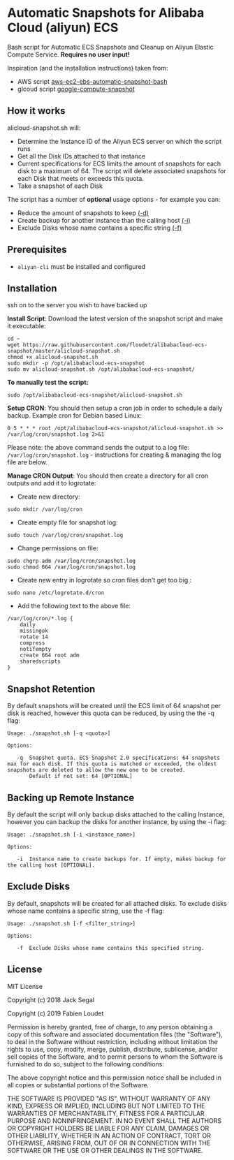 # Automatic Snapshots for Alibaba Cloud (aliyun) ECS

Bash script for Automatic ECS Snapshots and Cleanup on Aliyun Elastic Compute Service. **Requires no user input!**

Inspiration (and the installation instructions) taken from: 
- AWS script [aws-ec2-ebs-automatic-snapshot-bash](https://github.com/CaseyLabs/aws-ec2-ebs-automatic-snapshot-bash)
- glcoud script [google-compute-snapshot](https://github.com/jacksegal/google-compute-snapshot)

## How it works
alicloud-snapshot.sh will:

- Determine the Instance ID of the Aliyun ECS server on which the script runs
- Get all the Disk IDs attached to that instance
- Current specifications for ECS limits the amount of snapshots for each disk to a maximum of 64. The script will delete associated snapshots for each Disk that meets or exceeds this quota.
- Take a snapshot of each Disk

The script has a number of **optional** usage options - for example you can:
- Reduce the amount of snapshots to keep [(-d)](#snapshot-retention)
- Create backup for another instance than the calling host [(-i)](#backing-up-remote-instance)
- Exclude Disks whose name contains a specific string [(-f)](#exclude-disks)

## Prerequisites
* `aliyun-cli` must be installed and configured

## Installation

ssh on to the server you wish to have backed up

**Install Script**: Download the latest version of the snapshot script and make it executable:
```
cd ~
wget https://raw.githubusercontent.com/floudet/alibabacloud-ecs-snapshot/master/alicloud-snapshot.sh
chmod +x alicloud-snapshot.sh
sudo mkdir -p /opt/alibabacloud-ecs-snapshot
sudo mv alicloud-snapshot.sh /opt/alibabacloud-ecs-snapshot/
```

**To manually test the script:**
```
sudo /opt/alibabacloud-ecs-snapshot/alicloud-snapshot.sh
```

**Setup CRON**: You should then setup a cron job in order to schedule a daily backup. Example cron for Debian based Linux:
```
0 5 * * * root /opt/alibabacloud-ecs-snapshot/alicloud-snapshot.sh >> /var/log/cron/snapshot.log 2>&1
```

Please note: the above command sends the output to a log file: `/var/log/cron/snapshot.log` - instructions for creating & managing the log file are below.

**Manage CRON Output**: You should then create a directory for all cron outputs and add it to logrotate:

- Create new directory:
``` 
sudo mkdir /var/log/cron 
```
- Create empty file for snapshot log:
```
sudo touch /var/log/cron/snapshot.log
```
- Change permissions on file:
```
sudo chgrp adm /var/log/cron/snapshot.log
sudo chmod 664 /var/log/cron/snapshot.log
```
- Create new entry in logrotate so cron files don't get too big :
```
sudo nano /etc/logrotate.d/cron
```
- Add the following text to the above file:
```
/var/log/cron/*.log {
    daily
    missingok
    rotate 14
    compress
    notifempty
    create 664 root adm
    sharedscripts
}
```

## Snapshot Retention
By default snapshots will be created until the ECS limit of 64 snapshot per disk is reached, however this quota can be reduced, by using the the -q flag:

    Usage: ./snapshot.sh [-q <quota>]
    
    Options:
    
       -q  Snapshot quota. ECS Snapshot 2.0 specifications: 64 snapshots max for each disk. If this quota is matched or exceeded, the oldest snapshots are deleted to allow the new one to be created.
           Default if not set: 64 [OPTIONAL]

## Backing up Remote Instance
By default the script will only backup disks attached to the calling Instance, however you can backup the disks for another instance, by using the -i flag:

    Usage: ./snapshot.sh [-i <instance_name>]
    
    Options:
    
       -i  Instance name to create backups for. If empty, makes backup for the calling host [OPTIONAL].

## Exclude Disks
By default, snapshots will be created for all attached disks. To exclude disks whose name contains a specific string, use the -f flag:

    Usage: ./snapshot.sh [-f <filter_string>]
    
    Options:
    
       -f  Exclude Disks whose name contains this specified string.


## License

MIT License

Copyright (c) 2018 Jack Segal

Copyright (c) 2019 Fabien Loudet

Permission is hereby granted, free of charge, to any person obtaining a copy of this software and associated documentation files (the "Software"), to deal in the Software without restriction, including without limitation the rights to use, copy, modify, merge, publish, distribute, sublicense, and/or sell copies of the Software, and to permit persons to whom the Software is furnished to do so, subject to the following conditions:

The above copyright notice and this permission notice shall be included in all copies or substantial portions of the Software.

THE SOFTWARE IS PROVIDED "AS IS", WITHOUT WARRANTY OF ANY KIND, EXPRESS OR IMPLIED, INCLUDING BUT NOT LIMITED TO THE WARRANTIES OF MERCHANTABILITY, FITNESS FOR A PARTICULAR PURPOSE AND NONINFRINGEMENT. IN NO EVENT SHALL THE AUTHORS OR COPYRIGHT HOLDERS BE LIABLE FOR ANY CLAIM, DAMAGES OR OTHER LIABILITY, WHETHER IN AN ACTION OF CONTRACT, TORT OR OTHERWISE, ARISING FROM, OUT OF OR IN CONNECTION WITH THE SOFTWARE OR THE USE OR OTHER DEALINGS IN THE SOFTWARE.
